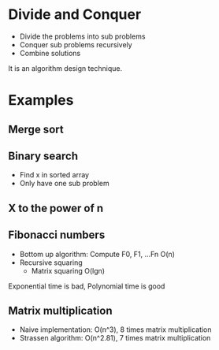 
# Divide and Conquer
- Divide the problems into sub problems
- Conquer sub problems recursively
- Combine solutions

It is an algorithm design technique.

# Examples

## Merge sort

## Binary search
- Find x in sorted array
- Only have one sub problem

## X to the power of n

## Fibonacci numbers

- Bottom up algorithm: Compute F0, F1, …Fn O(n)
- Recursive squaring
    - Matrix squaring O(lgn)

Exponential time is bad, Polynomial time is good

## Matrix multiplication
- Naive implementation: O(n^3), 8 times matrix multiplication
- Strassen algorithm: O(n^2.81), 7 times matrix multiplication

